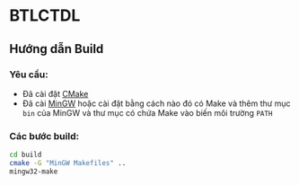 # BTLCTDL

## Hướng dẫn Build

### Yêu cầu:
- Đã cài đặt [CMake](https://cmake.org/download/)
- Đã cài [MinGW](http://www.mingw.org/) hoặc cài đặt bằng cách nào đó có Make và thêm thư mục `bin` của MinGW và thư mục có chứa Make vào biến môi trường `PATH` 

### Các bước build:

```bash
cd build
cmake -G "MinGW Makefiles" ..
mingw32-make
